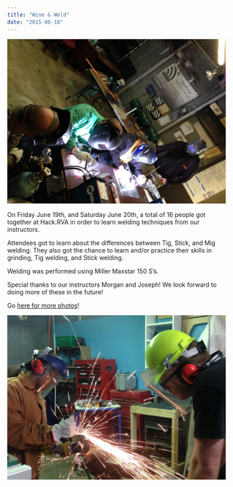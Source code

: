 ```yaml
---
title: "Wine & Weld"
date: "2015-06-18"
---
```


[![2015-06-19 18.32.00](images/2015-06-19-18.32.00.jpg)](http://www.hackrva.org/blog/wp-content/uploads/2015/07/2015-06-19-18.32.00.jpg)

On Friday June 19th, and Saturday June 20th, a total of 16 people got together at Hack.RVA in order to learn welding techniques from our instructors.

Attendees got to learn about the differences between Tig, Stick, and Mig welding. They also got the chance to learn and/or practice their skills in grinding, Tig welding, and Stick welding.

Welding was performed using Miller Maxstar 150 S’s.

Special thanks to our instructors Morgan and Joseph! We look forward to doing more of these in the future!

Go [here for more photos](http://www.flickr.com/photos/hackrva/sets/72157655128156126)!

[![2015-06-20 19.39.14](images/2015-06-20-19.39.14.jpg)](http://www.hackrva.org/blog/wp-content/uploads/2015/07/2015-06-20-19.39.14.jpg)
